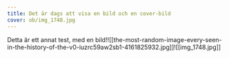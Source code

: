 ```yaml
---
title: Det är dags att visa en bild och en cover-bild
cover: ob/img_1748.jpg
---
```


Detta är ett annat test, med en bild!![[the-most-random-image-every-seen-in-the-history-of-the-v0-iuzrc59aw2sb1-4161825932.jpg]]![[img_1748.jpg]]